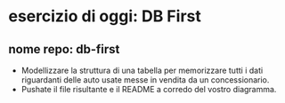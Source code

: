 # esercizio di oggi: DB First

## nome repo: db-first

- Modellizzare la struttura di una tabella per memorizzare tutti i dati riguardanti delle auto usate messe in vendita da un concessionario.
- Pushate il file risultante e il README a corredo del vostro diagramma.
